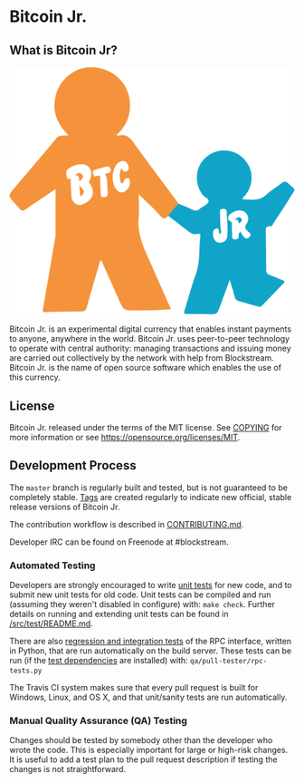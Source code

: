 Bitcoin Jr.
=====================================

What is Bitcoin Jr?
----------------

![logo](logo.png)

Bitcoin Jr. is an experimental digital currency that enables instant payments to
anyone, anywhere in the world. Bitcoin Jr. uses peer-to-peer technology to operate
with central authority: managing transactions and issuing money are carried
out collectively by the network with help from Blockstream. Bitcoin Jr. is the
name of open source software which enables the use of this currency.

License
-------

Bitcoin Jr. released under the terms of the MIT license. See [COPYING](COPYING) for more
information or see https://opensource.org/licenses/MIT.

Development Process
-------------------

The `master` branch is regularly built and tested, but is not guaranteed to be
completely stable. [Tags](https://github.com/bitcoinHardfork/bitcoin/tags) are created
regularly to indicate new official, stable release versions of Bitcoin Jr.

The contribution workflow is described in [CONTRIBUTING.md](CONTRIBUTING.md).

Developer IRC can be found on Freenode at #blockstream.

### Automated Testing

Developers are strongly encouraged to write [unit tests](src/test/README.md) for new code, and to
submit new unit tests for old code. Unit tests can be compiled and run
(assuming they weren't disabled in configure) with: `make check`. Further details on running
and extending unit tests can be found in [/src/test/README.md](/src/test/README.md).

There are also [regression and integration tests](/qa) of the RPC interface, written
in Python, that are run automatically on the build server.
These tests can be run (if the [test dependencies](/qa) are installed) with: `qa/pull-tester/rpc-tests.py`

The Travis CI system makes sure that every pull request is built for Windows, Linux, and OS X, and that unit/sanity tests are run automatically.

### Manual Quality Assurance (QA) Testing

Changes should be tested by somebody other than the developer who wrote the
code. This is especially important for large or high-risk changes. It is useful
to add a test plan to the pull request description if testing the changes is
not straightforward.
